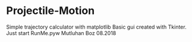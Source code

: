 # Projectile-Motion
Simple trajectory calculator with matplotlib
Basic gui created with Tkinter.
Just start RunMe.pyw
Mutluhan Boz 08.2018
